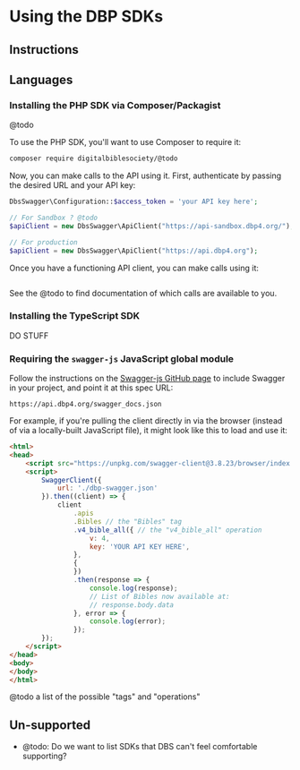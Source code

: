 # Using the DBP SDKs

## Instructions



## Languages

### Installing the PHP SDK via Composer/Packagist

@todo

To use the PHP SDK, you'll want to use Composer to require it:

```bash
composer require digitalbiblesociety/@todo
```

Now, you can make calls to the API using it. First, authenticate by passing the desired URL and your API key:

```php
DbsSwagger\Configuration::$access_token = 'your API key here';

// For Sandbox ? @todo
$apiClient = new DbsSwagger\ApiClient("https://api-sandbox.dbp4.org/");

// For production
$apiClient = new DbsSwagger\ApiClient("https://api.dbp4.org");
```

Once you have a functioning API client, you can make calls using it:

```php

```

See the @todo to find documentation of which calls are available to you.

### Installing the TypeScript SDK

DO STUFF

### Requiring the `swagger-js` JavaScript global module 

Follow the instructions on the [Swagger-js GitHub page](https://github.com/swagger-api/swagger-js) to include Swagger in your project, and point it at this spec URL:

```
https://api.dbp4.org/swagger_docs.json
```

For example, if you're pulling the client directly in via the browser (instead of via a locally-built JavaScript file), it might look like this to load and use it:

```html
<html>
<head>
    <script src="https://unpkg.com/swagger-client@3.8.23/browser/index.js" type="text/javascript"></script>
    <script>
        SwaggerClient({
            url: './dbp-swagger.json'
        }).then((client) => {
            client
                .apis
                .Bibles // the "Bibles" tag
                .v4_bible_all({ // the "v4_bible_all" operation
                    v: 4,
                    key: 'YOUR API KEY HERE',
                },
                {
                })
                .then(response => {
                    console.log(response);
                    // List of Bibles now available at:
                    // response.body.data
                }, error => {
                    console.log(error);
                });
        });
    </script>
</head>
<body>
</body>
</html>
```

@todo a list of the possible "tags" and "operations"


## Un-supported

- @todo: Do we want to list SDKs that DBS can't feel comfortable supporting?

